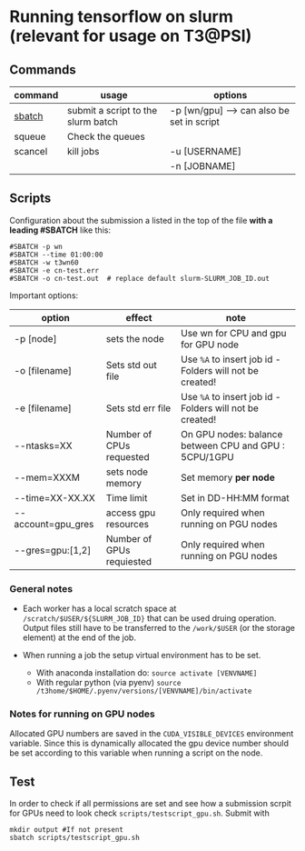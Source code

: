 # Running tensorflow on slurm (relevant for usage on T3@PSI)

## Commands
| command | usage                              | options                                  |
| ------- | ---------------------------------- | ---------------------------------------- |
| [sbatch](https://slurm.schedmd.com/sbatch.html#index)  | submit a script to the slurm batch | -p [wn/gpu] --> can also be set in script |
| squeue  | Check the queues                   |                                          |
| scancel | kill jobs                          | -u [USERNAME]                            |
|         |                                    |  -n [JOBNAME]                            |

## Scripts
Configuration about the submission a listed in the top of the file **with a leading #SBATCH** like this:

```
#SBATCH -p wn
#SBATCH --time 01:00:00
#SBATCH -w t3wn60
#SBATCH -e cn-test.err 
#SBATCH -o cn-test.out  # replace default slurm-SLURM_JOB_ID.out
```

Important options:

| option             | effect                    | note                                                     |
| ------------------ | ------------------------- | -------------------------------------------------------- |
| -p [node]          | sets the node             | Use wn for CPU and gpu for GPU node                      |
| -o [filename]      | Sets std out file         | Use `%A` to insert job id - Folders will not be created! |
| -e [filename]      | Sets std err file         | Use `%A` to insert job id - Folders will not be created! |
| --ntasks=XX        | Number of CPUs requested  | On GPU nodes: balance between CPU and GPU : 5CPU/1GPU    |
| --mem=XXXM         | sets node memory          | Set memory **per node**                                  |
| --time=XX-XX.XX    | Time limit                | Set in DD-HH:MM format                                   |
| --account=gpu_gres | access gpu resources      | Only required when running on PGU nodes                  |
| --gres=gpu:[1,2]   | Number of GPUs requiested | Only required when running on PGU nodes                  |

### General notes

- Each worker has a local scratch space at `/scratch/$USER/${SLURM_JOB_ID}` that can be used druing operation. Output files still have to be transferred to the `/work/$USER` (or the storage element) at the end of the job.

- When running a job the setup virtual environment has to be set. 
  - With anaconda installation do: `source activate [VENVNAME]`
  - With regular python (via pyenv) `source /t3home/$HOME/.pyenv/versions/[VENVNAME]/bin/activate` 

### Notes for running on GPU nodes
Allocated GPU numbers are saved in the `CUDA_VISIBLE_DEVICES` environment variable. Since this is dynamically allocated the gpu device number should be set according to this variable when running a script on the node.

## Test

In order to check if all permissions are set and see how a submission scrpit for GPUs need to look check `scripts/testscript_gpu.sh`. Submit with 

```
mkdir output #If not present
sbatch scripts/testscript_gpu.sh
```

